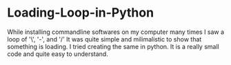 # Loading-Loop-in-Python
 While installing commandline softwares on my computer many times I saw a loop of '\\', '-', and '/' 
 It was quite simple and milimalistic to show that something is loading.
 I tried creating the same in python.
 It is a really small code and quite easy to understand.
